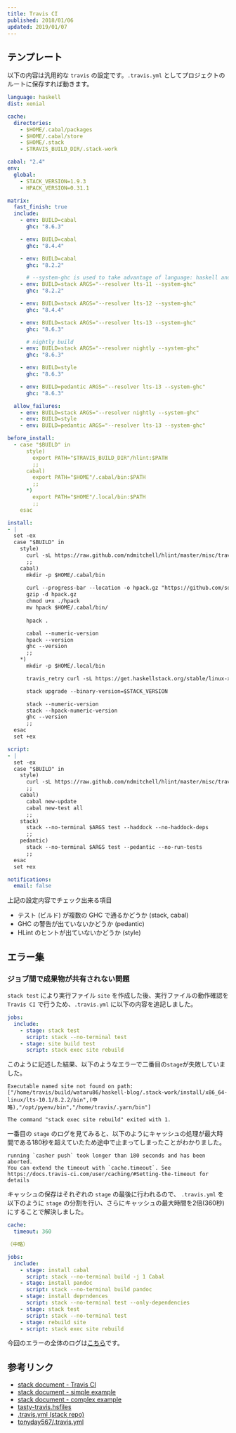 ```yaml
---
title: Travis CI
published: 2018/01/06
updated: 2019/01/07
---
```


## テンプレート

以下の内容は汎用的な `travis` の設定です。`.travis.yml` としてプロジェクトのルートに保存すれば動きます。

```yaml
language: haskell
dist: xenial

cache:
  directories:
    - $HOME/.cabal/packages
    - $HOME/.cabal/store
    - $HOME/.stack
    - $TRAVIS_BUILD_DIR/.stack-work

cabal: "2.4"
env:
  global:
    - STACK_VERSION=1.9.3
    - HPACK_VERSION=0.31.1

matrix:
  fast_finish: true
  include:
    - env: BUILD=cabal
      ghc: "8.6.3"

    - env: BUILD=cabal
      ghc: "8.4.4"

    - env: BUILD=cabal
      ghc: "8.2.2"

      # --system-ghc is used to take advantage of language: haskell and save build time. If the stack resolver ghc and system-ghc become different, stack will download the right ghc
    - env: BUILD=stack ARGS="--resolver lts-11 --system-ghc"
      ghc: "8.2.2"

    - env: BUILD=stack ARGS="--resolver lts-12 --system-ghc"
      ghc: "8.4.4"

    - env: BUILD=stack ARGS="--resolver lts-13 --system-ghc"
      ghc: "8.6.3"

      # nightly build
    - env: BUILD=stack ARGS="--resolver nightly --system-ghc"
      ghc: "8.6.3"

    - env: BUILD=style
      ghc: "8.6.3"

    - env: BUILD=pedantic ARGS="--resolver lts-13 --system-ghc"
      ghc: "8.6.3"

  allow_failures:
    - env: BUILD=stack ARGS="--resolver nightly --system-ghc"
    - env: BUILD=style
    - env: BUILD=pedantic ARGS="--resolver lts-13 --system-ghc"

before_install:
  - case "$BUILD" in
      style)
        export PATH="$TRAVIS_BUILD_DIR"/hlint:$PATH
        ;;
      cabal)
        export PATH="$HOME"/.cabal/bin:$PATH
        ;;
      *)
        export PATH="$HOME"/.local/bin:$PATH
        ;;
    esac

install:
- |
  set -ex
  case "$BUILD" in
    style)
      curl -sL https://raw.github.com/ndmitchell/hlint/master/misc/travis.sh | sh -s -- --version
      ;;
    cabal)
      mkdir -p $HOME/.cabal/bin
      
      curl --progress-bar --location -o hpack.gz "https://github.com/sol/hpack/releases/download/$HPACK_VERSION/hpack_linux.gz"
      gzip -d hpack.gz
      chmod u+x ./hpack
      mv hpack $HOME/.cabal/bin/
      
      hpack .

      cabal --numeric-version
      hpack --version
      ghc --version
      ;;
    *)
      mkdir -p $HOME/.local/bin

      travis_retry curl -sL https://get.haskellstack.org/stable/linux-x86_64.tar.gz | tar xz --wildcards --strip-components=1 -C ~/.local/bin '*/stack'

      stack upgrade --binary-version=$STACK_VERSION

      stack --numeric-version
      stack --hpack-numeric-version
      ghc --version
      ;;
  esac
  set +ex

script:
- |
  set -ex
  case "$BUILD" in
    style)
      curl -sL https://raw.github.com/ndmitchell/hlint/master/misc/travis.sh | sh -s .
      ;;
    cabal)
      cabal new-update
      cabal new-test all
      ;;
    stack)
      stack --no-terminal $ARGS test --haddock --no-haddock-deps
      ;;
    pedantic)
      stack --no-terminal $ARGS test --pedantic --no-run-tests
      ;;
  esac
  set +ex

notifications:
  email: false
```

上記の設定内容でチェック出来る項目

- テスト (ビルド) が複数の GHC で通るかどうか (stack, cabal)
- GHC の警告が出ていないかどうか (pedantic)
- HLint のヒントが出ていないかどうか (style)

## エラー集

### ジョブ間で成果物が共有されない問題

`stack test` により実行ファイル `site` を作成した後、実行ファイルの動作確認を `Travis CI` で行うため、`.travis.yml` に以下の内容を追記しました。

```yaml
jobs:
  include:
    - stage: stack test
      script: stack --no-terminal test
    - stage: site build test
      script: stack exec site rebuild
```

このように記述した結果、以下のようなエラーで二番目の`stage`が失敗していました。

```shell
Executable named site not found on path: ["/home/travis/build/wataru86/haskell-blog/.stack-work/install/x86_64-linux/lts-10.1/8.2.2/bin",(中略),"/opt/pyenv/bin","/home/travis/.yarn/bin"]

The command "stack exec site rebuild" exited with 1.
```

一番目の `stage` のログを見てみると、以下のようにキャッシュの処理が最大時間である180秒を超えていたため途中で止まってしまったことがわかりました。

```shell
running `casher push` took longer than 180 seconds and has been aborted.
You can extend the timeout with `cache.timeout`. See https://docs.travis-ci.com/user/caching/#Setting-the-timeout for details
```

キャッシュの保存はそれぞれの `stage` の最後に行われるので、 `.travis.yml` を以下のように `stage` の分割を行い、さらにキャッシュの最大時間を2倍(360秒)にすることで解決しました。

```yaml
cache:
  timeout: 360

（中略）

jobs:
  include:
    - stage: install cabal
      script: stack --no-terminal build -j 1 Cabal
    - stage: install pandoc
      script: stack --no-terminal build pandoc
    - stage: install deprndences
      script: stack --no-terminal test --only-dependencies
    - stage: stack test
      script: stack --no-terminal test
    - stage: rebuild site
    - script: stack exec site rebuild
```

今回のエラーの全体のログは[こちら](https://travis-ci.org/wataru86/haskell-blog/jobs/325956394)です。

## 参考リンク

- [stack document - Travis CI](https://docs.haskellstack.org/en/stable/travis_ci/)
- [stack document - simple example](https://raw.githubusercontent.com/commercialhaskell/stack/stable/doc/travis-simple.yml)
- [stack document - complex example](https://raw.githubusercontent.com/commercialhaskell/stack/stable/doc/travis-complex.yml)
- [tasty-travis.hsfiles](https://github.com/commercialhaskell/stack-templates/blob/master/tasty-travis.hsfiles)
- [.travis.yml (stack repo)](https://github.com/commercialhaskell/stack/blob/master/.travis.yml)
- [tonyday567/.travis.yml](https://gist.github.com/tonyday567/e6cf9f3e2010ca73b511bb175c4f7d98)
